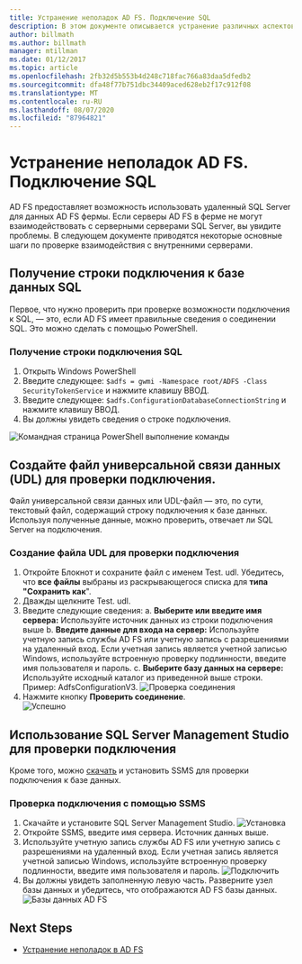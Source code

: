 ```yaml
---
title: Устранение неполадок AD FS. Подключение SQL
description: В этом документе описывается устранение различных аспектов AD FS
author: billmath
ms.author: billmath
manager: mtillman
ms.date: 01/12/2017
ms.topic: article
ms.openlocfilehash: 2fb32d5b553b4d248c718fac766a83daa5dfedb2
ms.sourcegitcommit: dfa48f77b751dbc34409aced628eb2f17c912f08
ms.translationtype: MT
ms.contentlocale: ru-RU
ms.lasthandoff: 08/07/2020
ms.locfileid: "87964821"
---
```

# <a name="ad-fs-troubleshooting---sql-connectivity"></a>Устранение неполадок AD FS. Подключение SQL
AD FS предоставляет возможность использовать удаленный SQL Server для данных AD FS фермы.  Если серверы AD FS в ферме не могут взаимодействовать с серверными серверами SQL Server, вы увидите проблемы.  В следующем документе приводятся некоторые основные шаги по проверке взаимодействия с внутренними серверами.

## <a name="acquire-the-sql-database-connection-string"></a>Получение строки подключения к базе данных SQL
Первое, что нужно проверить при проверке возможности подключения к SQL, — это, если AD FS имеет правильные сведения о соединении SQL.  Это можно сделать с помощью PowerShell.

### <a name="to-acquire-the-sql-connection-string"></a>Получение строки подключения SQL
1.  Открыть Windows PowerShell
2. Введите следующее: `$adfs = gwmi -Namespace root/ADFS -Class SecurityTokenService` и нажмите клавишу ВВОД.
3. Введите следующее: `$adfs.ConfigurationDatabaseConnectionString` и нажмите клавишу ВВОД.
4. Вы должны увидеть сведения о строке подключения.

![Командная страница PowerShell выполнение команды](media/ad-fs-tshoot-sql/sql2.png)

## <a name="create-a-universal-data-link-udl-file-to-test-connectivity"></a>Создайте файл универсальной связи данных (UDL) для проверки подключения.
Файл универсальной связи данных или UDL-файл — это, по сути, текстовый файл, содержащий строку подключения к базе данных.  Используя полученные данные, можно проверить, отвечает ли SQL Server на подключения.

### <a name="to-create-a-udl-file-to-test-connectivity"></a>Создание файла UDL для проверки подключения

1. Откройте Блокнот и сохраните файл с именем Test. udl.  Убедитесь, что **все файлы** выбраны из раскрывающегося списка для **типа "Сохранить как**".
2. Дважды щелкните Test. udl.
3. Введите следующие сведения: a. **Выберите или введите имя сервера:**  Используйте источник данных из строки подключения выше b. **Введите данные для входа на сервер:**  Используйте учетную запись службы AD FS или учетную запись с разрешениями на удаленный вход.  Если учетная запись является учетной записью Windows, используйте встроенную проверку подлинности, введите имя пользователя и пароль.
    c. **Выберите базу данных на сервере:** Используйте исходный каталог из приведенной выше строки.  Пример: AdfsConfigurationV3.
   ![Проверка соединения](media/ad-fs-tshoot-sql/sql4.png)
1. Нажмите кнопку **Проверить соединение**.</br>
![Успешно](media/ad-fs-tshoot-sql/sql3.png)

## <a name="use-sql-server-management-studio-to-test-connectivity"></a>Использование SQL Server Management Studio для проверки подключения
Кроме того, можно [скачать](https://go.microsoft.com/fwlink/?linkid=864329) и установить SSMS для проверки подключения к базе данных.

### <a name="to-test-connectivity-with-ssms"></a>Проверка подключения с помощью SSMS
1. Скачайте и установите SQL Server Management Studio.
![Установка](media/ad-fs-tshoot-sql/sql5.png)
1. Откройте SSMS, введите имя сервера.  Источник данных выше.
2. Используйте учетную запись службы AD FS или учетную запись с разрешениями на удаленный вход.  Если учетная запись является учетной записью Windows, используйте встроенную проверку подлинности, введите имя пользователя и пароль.
![Подключить](media/ad-fs-tshoot-sql/sql6.png)
1. Вы должны увидеть заполненную левую часть.  Разверните узел базы данных и убедитесь, что отображаются AD FS базы данных.
![Базы данных AD FS](media/ad-fs-tshoot-sql/sql7.png)

## <a name="next-steps"></a>Next Steps

- [Устранение неполадок в AD FS](ad-fs-tshoot-overview.md)